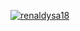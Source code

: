 [![renaldysa18](https://circleci.com/gh/renaldysa18Sport_App.svg?style=svg)](https://circleci.com/gh/renaldysa/Sport_App)
